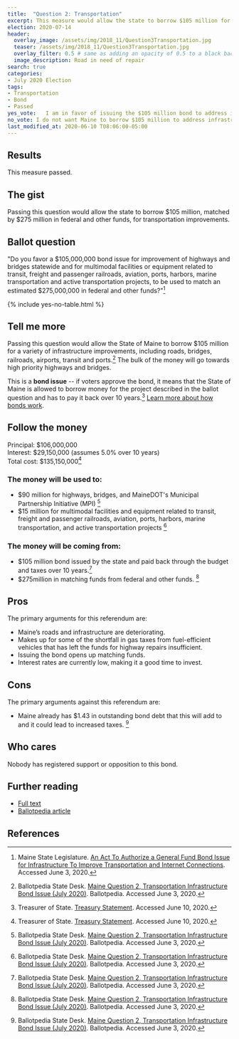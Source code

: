 ```yaml
---
title:  "Question 2: Transportation"
excerpt: This measure would allow the state to borrow $105 million for transportation improvements.
election: 2020-07-14
header:
  overlay_image: /assets/img/2018_11/Question3Transportation.jpg
  teaser: /assets/img/2018_11/Question3Transportation.jpg
  overlay_filter: 0.5 # same as adding an opacity of 0.5 to a black background
  image_description: Road in need of repair
search: true
categories:
- July 2020 Election
tags:
- Transportation
- Bond
- Passed
yes_vote:   I am in favor of issuing the $105 million bond to address infrastructure improvements.
no_vote: I do not want Maine to borrow $105 million to address infrastructure improvements.
last_modified_at: 2020-06-10 T08:06:00-05:00
---
```


## Results
This measure passed.

## The gist
Passing this question would allow the state to borrow $105 million, matched by $275 million in federal and other funds, for transportation improvements.

## Ballot question
"Do you favor a $105,000,000 bond issue for improvement of highways and bridges statewide and for multimodal facilities or equipment related to transit, freight and passenger railroads, aviation, ports, harbors, marine transportation and active transportation projects, to be used to match an estimated $275,000,000 in federal and other funds?"[^1]

{% include yes-no-table.html %}


## Tell me more
Passing this question would allow the State of Maine to borrow $105 million for a variety of infrastructure improvements, including roads, bridges, railroads, airports, transit and ports.[^2] The bulk of the money will go towards high priority highways and bridges.

This is a **bond issue** -- if voters approve the bond, it means that the State of Maine is allowed to borrow money for the project described in the ballot question and has to pay it back over 10 years.[^3] [Learn more about how bonds work](/bonds).

## Follow the money
Principal: $106,000,000
<br>Interest: $29,150,000 (assumes 5.0% over 10 years)
<br>Total cost: $135,150,000[^3]

### The money will be used to:
* $90 million for highways, bridges, and MaineDOT's Municipal Partnership Initiative (MPI) [^2]
* $15 million for multimodal facilities and equipment related to transit, freight and passenger railroads, aviation, ports, harbors, marine transportation, and active transportation projects [^2]

### The money will be coming from:
* $105 million bond issued by the state and paid back through the budget and taxes over 10 years.[^2]
* $275million in matching funds from federal and other funds. [^2]

## Pros
The primary arguments for this referendum are:
* Maine’s roads and infrastructure are deteriorating.
* Makes up for some of the shortfall in gas taxes from fuel-efficient vehicles that has left the funds for highway repairs insufficient.
* Issuing the bond opens up matching funds.
* Interest rates are currently low, making it a good time to invest.

## Cons
The primary arguments against this referendum are:
* Maine already has $1.43 in outstanding bond debt that this will add to and it could lead to increased taxes. [^2]

## Who cares
Nobody has registered support or opposition to this bond.

## Further reading
- [Full text](https://legislature.maine.gov/legis/bills/bills_129th/chapters/PUBLIC673.asp)
- [Ballotpedia article](https://ballotpedia.org/Maine_Question_2,_Transportation_Infrastructure_Bond_Issue_(July_2020))

## References
[^1]: Maine State Legislature. [An Act To Authorize a General Fund Bond Issue for Infrastructure To Improve Transportation and Internet Connections](https://legislature.maine.gov/legis/bills/bills_129th/chapters/PUBLIC673.asp). Accessed June 3, 2020.

[^2]: Ballotpedia State Desk. [Maine Question 2, Transportation Infrastructure Bond Issue (July 2020)](https://ballotpedia.org/Maine_Question_2,_Transportation_Infrastructure_Bond_Issue_(July_2020)). Ballotpedia. Accessed June 3, 2020.

[^3]: Treasurer of State. [Treasury Statement](https://www.maine.gov/sos/cec/elec/upcoming/pdf/treasstatement2020.pdf). Accessed June 10, 2020.
